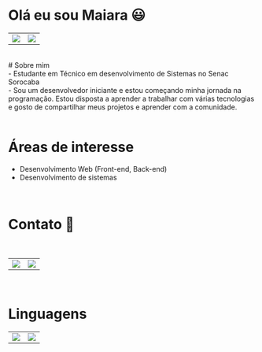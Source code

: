 # Olá eu sou Maiara 😃
<table>
  <td>
    <img src="https://github-readme-stats.vercel.app/api?username=MaiaraNogueira&theme=dark&show_icons=true">
  </td>
  <td>
    <img src="https://github-readme-stats.vercel.app/api/top-langs/?username=MaiaraNogueira&langs_count=4&theme=dark">
  </td>
</table>
<br>
<div>
# Sobre mim <br>
- Estudante em Técnico em desenvolvimento de Sistemas no Senac Sorocaba<br>
- Sou um desenvolvedor iniciante e estou começando minha jornada na programação. Estou disposta a aprender a trabalhar com várias tecnologias e gosto de compartilhar meus projetos e aprender com a comunidade.
</div><br>
<div>
  
# Áreas de interesse<br>
- Desenvolvimento Web (Front-end, Back-end)<br>
- Desenvolvimento de sistemas<br>
</div>
<br>
<div>

# Contato 📱
  <br>
  <table>
    <td>
      <a href="https://www.linkedin.com/in/maiara-nogueira-campos"><img src="https://img.shields.io/badge/LinkedIn-0077B5?style=for-the-badge&logo=linkedin&logoColor=black"></a>
    </td>
    <td>
    <a href="https://github.com/MaiaraNogueira/"><img src="https://img.shields.io/badge/GitHub-100000?style=for-the-badge&logo=github&logoColor=black"></a>
    </td>
  </table>
</div>
<br>

# Linguagens
<table>
  <td>
  <img src="https://img.shields.io/badge/C%23-239120?style=for-the-badge&logo=c-sharp&logoColor=white">
  </td>
   <td>
  <img src="https://img.shields.io/badge/Java-ED8B00?style=for-the-badge&logo=java&logoColor=white">
  </td>
  


